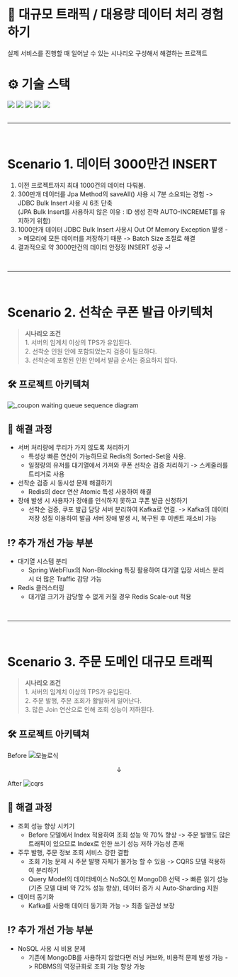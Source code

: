 # 📝 대규모 트래픽 / 대용량 데이터 처리 경험하기
실제 서비스를 진행할 때 일어날 수 있는 시나리오 구성해서 해결하는 프로젝트

# ⚙ 기술 스택
<div>
    <img src="https://img.shields.io/badge/spring-%236DB33F.svg?style=for-the-badge&logo=spring&logoColor=white">
    <img src="https://img.shields.io/badge/Apache%20Kafka-000?style=for-the-badge&logo=apachekafka&logoColor=white">
    <img src ="https://img.shields.io/badge/redis-%23DD0031.svg?style=for-the-badge&logo=redis&logoColor=white">
    <img src ="https://img.shields.io/badge/MongoDB-%234ea94b.svg?style=for-the-badge&logo=mongodb&logoColor=white">
    <img src ="https://img.shields.io/badge/MariaDB-003545?style=for-the-badge&logo=mariadb&logoColor=white">
</div>
<br>
<hr>
<br>

# Scenario 1. 데이터 3000만건 INSERT
1. 이전 프로젝트까지 최대 1000건의 데이터 다뤄봄.
2. 300만개 데이터를 Jpa Method의 saveAll() 사용 시 7분 소요되는 경험 -> JDBC Bulk Insert 사용 시 6초 단축<br>(JPA Bulk Insert를 사용하지 않은 이유 : ID 생성 전략 AUTO-INCREMET를 유지하기 위함)
3. 1000만개 데이터 JDBC Bulk Insert 사용시 Out Of Memory Exception 발생 -> 메모리에 모든 데이터를 저장하기 때문 -> Batch Size 조절로 해결
4. 결과적으로 약 3000만건의 데이터 안정정 INSERT 성공 ~!
<br>
<hr>
<br>

# Scenario 2. 선착순 쿠폰 발급 아키텍처
> <b>시나리오 조건</b> <br> 1. 서버의 임계치 이상의 TPS가 유입된다.<br> 2. 선착순 인원 안에 포함되었는지 검증이 필요하다.<br> 3. 선착순에 포함된 인원 안에서 발급 순서는 중요하지 않다.
## 🛠️ 프로젝트 아키텍쳐
![_coupon waiting queue sequence diagram](https://github.com/user-attachments/assets/8d0cf66b-784f-4571-b962-64811a0f9779)

## 🤔 해결 과정
- 서버 처리량에 무리가 가지 않도록 처리하기
    - 특성상 빠른 연산이 가능하므로 Redis의 Sorted-Set을 사용.
    - 일정량의 유저를 대기열에서 가져와 쿠폰 선착순 검증 처리하기 -> 스케줄러를 트리거로 사용
- 선착순 검증 시 동시성 문제 해결하기
    - Redis의 decr 연산 Atomic 특성 사용하여 해결
- 장애 발생 시 사용자가 장애를 인식하지 못하고 쿠폰 발급 신청하기
    - 선착순 검증, 쿠포 발급 담당 서버 분리하여 Kafka로 연결. -> Kafka의 데이터 저장 성질 이용하여 발급 서버 장애 발생 시, 복구된 후 이벤트 재소비 가능  

## ⁉️ 추가 개선 가능 부분
- 대기열 시스템 분리
    - Spring WebFlux의 Non-Blocking 특징 활용하여 대기열 입장 서비스 분리 시 더 많은 Traffic 감당 가능
- Redis 클러스터링
    - 대기열 크기가 감당할 수 없게 커질 경우 Redis Scale-out 적용
<br>
<hr>
<br>

# Scenario 3. 주문 도메인 대규모 트래픽
> <b>시나리오 조건</b> <br> 1. 서버의 임계치 이상의 TPS가 유입된다.<br> 2. 주문 발행, 주문 조회가 활발하게 일어난다.<br> 3. 많은 Join 연산으로 인해 조회 성능이 저하된다.
## 🛠️ 프로젝트 아키텍쳐
Before
![모놀로식](https://github.com/user-attachments/assets/7539a9e9-eab5-4d69-a21d-4481e8598071)
<div align = center>↓</div>

After
![cqrs](https://github.com/user-attachments/assets/708f3887-debf-432e-8f4e-ad2166590cc5)

## 🤔 해결 과정

- 조회 성능 향상 시키기
    - Before 모델에서 Index 적용하여 조회 성능 약 70% 향상 -> 주문 발행도 많은 트래픽이 있으므로 Index로 인한 쓰기 성능 저하 가능성 존재
- 주무 발행, 주문 정보 조회 서비스 강한 결합
    - 조회 기능 문제 시 주문 발행 자체가 불가능 할 수 있음 -> CQRS 모델 적용하여 분리하기
    - Query Model의 데이터베이스 NoSQL인 MongoDB 선택 -> 빠른 읽기 성능(기존 모델 대비 약 72% 성능 향상), 데이터 증가 시 Auto-Sharding 지원 
- 데이터 동기화
    - Kafka를 사용해 데이터 동기화 가능 -> 최종 일관성 보장

## ⁉️ 추가 개선 가능 부분
- NoSQL 사용 시 비용 문제
    - 기존에 MongoDB를 사용하지 않았다면 러닝 커브와, 비용적 문제 발생 가능 -> RDBMS의 역정규화로 조회 기능 향상 가능

